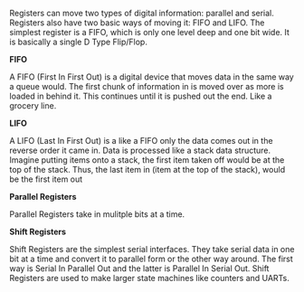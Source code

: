 Registers can move two types of digital information: parallel and serial. Registers also have two basic ways of moving it: FIFO and LIFO. The simplest register is a FIFO, which is only one level deep and one bit wide. It is basically a single D Type Flip/Flop.


**FIFO**

A FIFO (First In First Out) is a digital device that moves data in the same way a queue would. The first chunk of information in is moved over as more is loaded in behind it. This continues until it is pushed out the end. Like a grocery line.


**LIFO**

A LIFO (Last In First Out) is a like a FIFO only the data comes out in the reverse order it came in. Data is processed like a stack data structure. Imagine putting items onto a stack, the first item taken off would be at the top of the stack. Thus, the last item in (item at the top of the stack), would be the first item out


**Parallel Registers** 

Parallel Registers take in mulitple bits at a time.


**Shift Registers**

Shift Registers are the simplest serial interfaces. They take serial data in one bit at a time and convert it to parallel form or the other way around. The first way is Serial In Parallel Out and the latter is Parallel In Serial Out. Shift Registers are used to make larger state machines like counters and UARTs.


